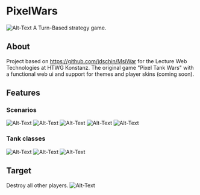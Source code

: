 # PixelWars

![Alt-Text](/pixel-wars-play/public/images/background_opening.jpg "Pixel Tank Wars")
A Turn-Based strategy game.

## About

Project based on https://github.com/jdschin/MsiWar for the Lecture Web Technologies at HTWG Konstanz.
The original game "Pixel Tank Wars" with a functional web ui and support for themes and player skins (coming soon).

## Features

### Scenarios

![Alt-Text](pixel-wars-play/public/images/Scenario_0.jpg "Black Wood Battle")
![Alt-Text](/pixel-wars-play/public/images/Scenario_1.jpg "Grand Canyon")
![Alt-Text](/pixel-wars-play/public/images/Scenario_2.jpg "Desert War")
![Alt-Text](/pixel-wars-play/public/images/Scenario_3.jpg "Showdown in the Alps")
![Alt-Text](/pixel-wars-play/public/images/Scenario_4.jpg "Back Hawk Down")

### Tank classes

![Alt-Text](/pixel-wars-play/public/images/light_tank_blue_0.jpg "Light Tank")
![Alt-Text](/pixel-wars-play/public/images/medium_tank_blue_0.jpg "Medium Tank")
![Alt-Text](/pixel-wars-play/public/images/heavy_tank_blue_0.jpg "Heavy Tank")

## Target

Destroy all other players.
![Alt-Text](/pixel-wars-play/public/images/background_won_blue.jpg "Win the war!")
